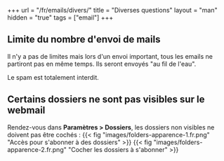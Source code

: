 +++
url = "/fr/emails/divers/"
title = "Diverses questions"
layout = "man"
hidden = "true"
tags = ["email"]
+++

## Limite du nombre d'envoi de mails

Il n'y a pas de limites mais lors d'un envoi important, tous les emails ne partiront pas en même temps. Ils seront envoyés "au fil de l'eau".

Le spam est totalement interdit.

## Certains dossiers ne sont pas visibles sur le webmail

Rendez-vous dans **Paramètres > Dossiers**, les dossiers non visibles ne doivent pas être cochés :
{{< fig "images/folders-apparence-1.fr.png" "Accès pour s'abonner à des dossiers" >}}
{{< fig "images/folders-apparence-2.fr.png" "Cocher les dossiers à s'abonner" >}}

